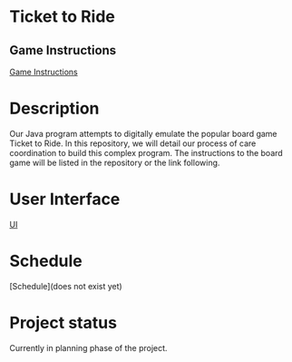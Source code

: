 # Ticket to Ride

## Game Instructions
[Game Instructions](/resources/instructions.pdf)

# Description
Our Java program attempts to digitally emulate the popular board game Ticket to Ride. In this repository, we will detail our process of care coordination to build this complex program. The instructions to the board game will be listed in the repository or the link following.

# User Interface
[UI](/resources/UI.png)

# Schedule
[Schedule](does not exist yet)

# Project status
Currently in planning phase of the project. 
